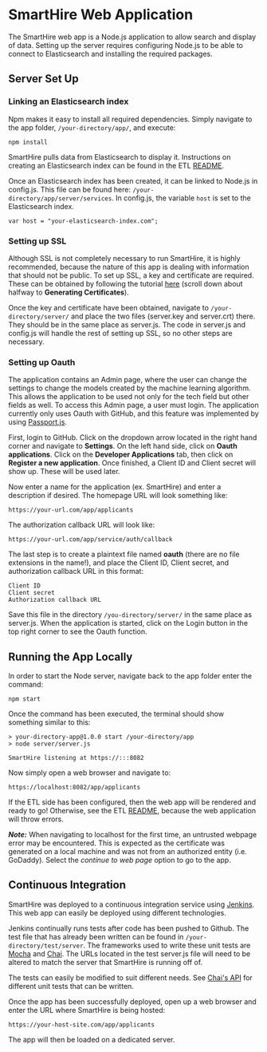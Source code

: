 # SmartHire Web Application

The SmartHire web app is a Node.js application to allow search and display of data. Setting up the server requires configuring Node.js to be able to connect to Elasticsearch and installing the required packages. 

## Server Set Up

### Linking an Elasticsearch index

Npm makes it easy to install all required dependencies. Simply navigate to the app folder,  ```/your-directory/app/```, and execute:

```
npm install
```
SmartHire pulls data from Elasticsearch to display it. Instructions on creating an Elasticsearch index can be found in the ETL [README](https://github.com/dataworks/internship-2016/tree/master/etl/README.md). 

Once an Elasticsearch index has been created, it can be linked to Node.js in config.js. This file can be found here: ```/your-directory/app/server/services```. In config.js, the variable ```host``` is set to the Elasticsearch index.

```
var host = "your-elasticsearch-index.com";
```

### Setting up SSL
Although SSL is not completely necessary to run SmartHire, it is highly recommended, because the nature of this app is dealing with information that should not be public. To set up SSL, a key and certificate are required. These can be obtained by following the tutorial [here](https://www.sitepoint.com/how-to-use-ssltls-with-node-js/) (scroll down about halfway to **Generating Certificates**).

Once the key and certificate have been obtained, navigate to ```/your-directory/server/``` and place the two files (server.key and server.crt) there. They should be in the same place as server.js. The code in server.js and config.js will handle the rest of setting up SSL, so no other steps are necessary. 

### Setting up Oauth 
The application contains an Admin page, where the user can change the settings to change the models created by the machine learning algorithm. This allows the application to be used not only for the tech field but other fields as well. To access this Admin page, a user must login. The application currently only uses Oauth with GitHub, and this feature was implemented by using [Passport.js](http://passportjs.org/). 

First, login to GitHub. Click on the dropdown arrow located in the right hand corner and navigate to **Settings**. On the left hand side, click on **Oauth applications**. Click on the **Developer Applications** tab, then click on **Register a new application**. Once finished, a Client ID and Client secret will show up. These will be used later.

Now enter a name for the application (ex. SmartHire) and enter a description if desired. The homepage URL will look something like:
```
https://your-url.com/app/applicants
```
The authorization callback URL will look like: 
```
https://your-url.com/app/service/auth/callback
```

The last step is to create a plaintext file named **oauth** (there are no file extensions in the name!), and place the Client ID, Client secret, and authorization callback URL in this format: 
```
Client ID
Client secret
Authorization callback URL
```
Save this file in the directory ```/you-directory/server/``` in the same place as server.js. When the application is started, click on the Login button in the top right corner to see the Oauth function.


## Running the App Locally

In order to start the Node server, navigate back to the app folder   enter the command:

```
npm start
```

Once the command has been executed, the terminal should show something similar to this:

```
> your-directory-app@1.0.0 start /your-directory/app
> node server/server.js

SmartHire listening at https://:::8082
```

Now simply open a web browser and navigate to:

```
https://localhost:8082/app/applicants
```

If the ETL side has been configured, then the web app will be rendered and ready to go! Otherwise, see the ETL [README](https://github.com/dataworks/internship-2016/tree/master/etl/README.md), because the web application will throw errors. 

***Note:*** When navigating to localhost for the first time, an untrusted webpage error may be encountered. This is expected as the certificate was generated on a local machine and was not from an authorized entity (i.e. GoDaddy). Select the *continue to web page* option to go to the app. 

## Continuous Integration

SmartHire was deployed to a continuous integration service using [Jenkins](https://jenkins.io/). This web app can easily be deployed using different technologies.  

Jenkins continually runs tests after code has been pushed to Github. The test file that has already been written can be found in ```/your-directory/test/server```. The frameworks used to write these unit tests are [Mocha](https://mochajs.org/) and [Chai](http://chaijs.com/). The URLs located in the test server.js file will need to be altered to match the server that SmartHire is running off of.

The tests can easily be modified to suit different needs. See [Chai's API](http://chaijs.com/api/) for different unit tests that can be written. 

Once the app has been successfully deployed, open up a web browser and enter the URL where SmartHire is being hosted: 
```
https://your-host-site.com/app/applicants
```

The app will then be loaded on a dedicated server. 
